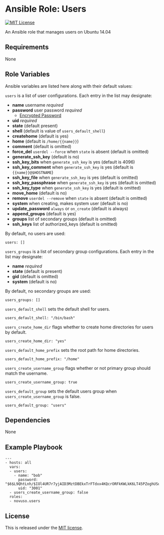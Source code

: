 # Ansible Role: Users

[![MIT License](http://img.shields.io/badge/license-MIT-003399.svg)](http://opensource.org/licenses/MIT)

An Ansible role that manages users on Ubuntu 14.04

## Requirements

None

## Role Variables

Ansible variables are listed here along with their default values:

`users` is a list of user configurations. Each entry in the list may designate:

* **name** username *required*
* **password** user password *required*
    * [Encrypted Password](http://docs.ansible.com/faq.html#how-do-i-generate-crypted-passwords-for-the-user-module)
* **uid** *required*
* **state** (default present)
* **shell** (default is value of `users_default_shell`)
* **createhome** (default is yes)
* **home** (default is `/home/{{name}}`)
* **comment** (default is omitted)
* **force_del** `userdel --force` when `state` is absent (default is omitted)
* **generate_ssh_key** (default is no)
* **ssh_key_bits** when `generate_ssh_key` is yes (default is 4096)
* **ssh_key_comment** when `generate_ssh_key` is yes (default is `{{name}}@$HOSTNAME`)
* **ssh_key_file** when `generate_ssh_key` is yes (default is omitted)
* **ssh_key_passphrase** when `generate_ssh_key` is yes (default is omitted)
* **ssh_key_type** when `generate_ssh_key` is yes (default is omitted)
* **move_home** (default is no)
* **remove** `userdel --remove` when `state` is absent (default is omitted)
* **system** when creating, makes system user (default is no)
* **update_password** `always` or `on_create` (default is always)
* **append_groups** (default is yes)
* **groups** list of secondary groups (default is omitted)
* **ssh_keys** list of authorized_keys (default is omitted)

By default, no users are used:

    users: []

`users_groups` is a list of secondary group configurations. Each entry in the
list may designate:

* **name** *required*
* **state** (default is present)
* **gid** (default is omitted)
* **system** (default is no)

By default, no secondary groups are used:

    users_groups: []

`users_default_shell` sets the default shell for users.

    users_default_shell: "/bin/bash"

`users_create_home_dir` flags whether to create home directories for users by
default.

    users_create_home_dir: "yes"

`users_default_home_prefix` sets the root path for home directories.

    users_default_home_prefix: "/home"

`users_create_username_group` flags whether or not primary group should match
the username.

    users_create_username_group: true

`users_default_group` sets the default users group when
`users_create_username_group` is false.

    users_default_group: "users"

## Dependencies

None

## Example Playbook

    ---
    - hosts: all
      vars:
      - users:
        - name: "bob"
          password: "$6$L9QhtLnh/$IOl4UR7r7yjAID3MztDBEkxTrFTdxx4KQcrORFkKWLkK6LT45PZoghUSuSX71ufR0oA6etkZ5xCyZ/m0FuHlA."
          uid: "3001"
      - users_create_username_group: false
      roles:
      - novuso.users

## License

This is released under the [MIT license](http://opensource.org/licenses/MIT).

